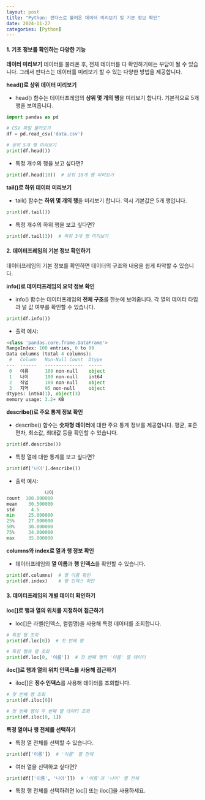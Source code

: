 ```yaml
---
layout: post
title: "Python: 판다스로 불러온 데이터 미리보기 및 기본 정보 확인"
date: 2024-11-27
categories: [Python] 
---
```


#### 1. 기초 정보를 확인하는 다양한 기능

**데이터 미리보기**
데이터를 불러온 후, 전체 데이터를 다 확인하기에는 부담이 될 수 있습니다. 그래서 판다스는 데이터를 미리보기 할 수 있는 다양한 방법을 제공합니다.

**head()로 상위 데이터 미리보기**

- head() 함수는 데이터프레임의 **상위 몇 개의 행**을 미리보기 합니다. 기본적으로 5개 행을 보여줍니다.

```python
import pandas as pd

# CSV 파일 불러오기
df = pd.read_csv('data.csv')

# 상위 5개 행 미리보기
print(df.head())
```

- 특정 개수의 행을 보고 싶다면?

```python
print(df.head(10))  # 상위 10개 행 미리보기
```

**tail()로 하위 데이터 미리보기**

- tail() 함수는 **하위 몇 개의 행**을 미리보기 합니다. 역시 기본값은 5개 행입니다.

```python
print(df.tail())
```

- 특정 개수의 하위 행을 보고 싶다면?

```python
print(df.tail(3))  # 하위 3개 행 미리보기
```

#### 2. 데이터프레임의 기본 정보 확인하기

데이터프레임의 기본 정보를 확인하면 데이터의 구조와 내용을 쉽게 파악할 수 있습니다.

**info()로 데이터프레임의 요약 정보 확인**

- info() 함수는 데이터프레임의 **전체 구조**를 한눈에 보여줍니다. 각 열의 데이터 타입과 널 값 여부를 확인할 수 있습니다.

```python
print(df.info())
```

- 출력 예시:

```python
<class 'pandas.core.frame.DataFrame'>
RangeIndex: 100 entries, 0 to 99
Data columns (total 4 columns):
 #   Column   Non-Null Count  Dtype
---  ------   --------------  -----
 0   이름      100 non-null    object
 1   나이      100 non-null    int64
 2   직업      100 non-null    object
 3   지역      95 non-null     object
dtypes: int64(1), object(3)
memory usage: 3.2+ KB
```

**describe()로 주요 통계 정보 확인**

- describe() 함수는 **숫자형 데이터**에 대한 주요 통계 정보를 제공합니다. 평균, 표준편차, 최소값, 최대값 등을 확인할 수 있습니다.

```python
print(df.describe())
```

- 특정 열에 대한 통계를 보고 싶다면?

```python
print(df['나이'].describe())

```

- 출력 예시:

```python
              나이
count  100.000000
mean    30.500000
std      4.5
min     25.000000
25%     27.000000
50%     30.000000
75%     34.000000
max     35.000000
```

**columns와 index로 열과 행 정보 확인**

- 데이터프레임의 **열 이름**과 **행 인덱스**를 확인할 수 있습니다.

```python
print(df.columns)  # 열 이름 확인
print(df.index)    # 행 인덱스 확인
```

#### 3. 데이터프레임의 개별 데이터 확인하기

**loc[]로 행과 열의 위치를 지정하여 접근하기**

- loc[]은 라벨(인덱스, 컬럼명)을 사용해 특정 데이터를 조회합니다.

```python
# 특정 행 조회
print(df.loc[0])  # 첫 번째 행

# 특정 행과 열 조회
print(df.loc[0, '이름'])  # 첫 번째 행의 '이름' 열 데이터
```

**iloc[]로 행과 열의 위치 인덱스를 사용해 접근하기**

- iloc[]은 **정수 인덱스**를 사용해 데이터를 조회합니다.

```python
# 첫 번째 행 조회
print(df.iloc[0])

# 첫 번째 행의 두 번째 열 데이터 조회
print(df.iloc[0, 1])
```

**특정 열이나 행 전체를 선택하기**

- 특정 열 전체를 선택할 수 있습니다.

```python
print(df['이름'])  # '이름' 열 전체
```

- 여러 열을 선택하고 싶다면?

```python
print(df[['이름', '나이']])  # '이름'과 '나이' 열 전체
```

- 특정 행 전체를 선택하려면 loc[] 또는 iloc[]을 사용하세요.